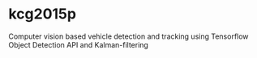 # kcg2015p
Computer vision based vehicle detection and tracking using Tensorflow Object Detection API and Kalman-filtering
